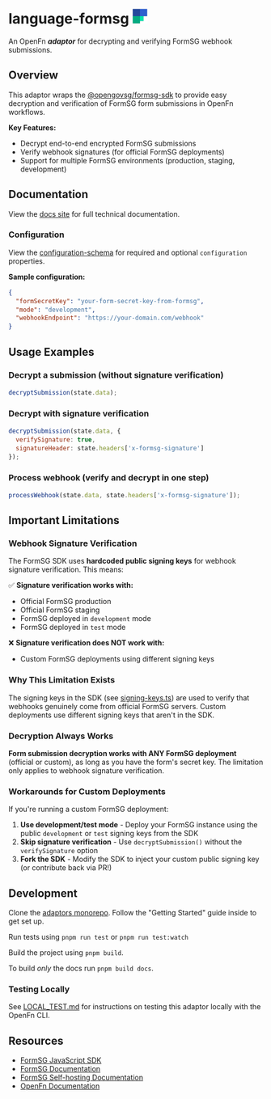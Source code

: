 # language-formsg <img src='./assets/square.png' width="30" height="30"/>

An OpenFn **_adaptor_** for decrypting and verifying FormSG webhook submissions.

## Overview

This adaptor wraps the [@opengovsg/formsg-sdk](https://github.com/opengovsg/formsg-javascript-sdk) to provide easy decryption and verification of FormSG form submissions in OpenFn workflows.

**Key Features:**
- Decrypt end-to-end encrypted FormSG submissions
- Verify webhook signatures (for official FormSG deployments)
- Support for multiple FormSG environments (production, staging, development)

## Documentation

View the [docs site](https://docs.openfn.org/adaptors/packages/formsg-docs) for full technical documentation.

### Configuration

View the [configuration-schema](https://docs.openfn.org/adaptors/packages/formsg-configuration-schema/) for required and optional `configuration` properties.

**Sample configuration:**
```json
{
  "formSecretKey": "your-form-secret-key-from-formsg",
  "mode": "development",
  "webhookEndpoint": "https://your-domain.com/webhook"
}
```

## Usage Examples

### Decrypt a submission (without signature verification)

```js
decryptSubmission(state.data);
```

### Decrypt with signature verification

```js
decryptSubmission(state.data, {
  verifySignature: true,
  signatureHeader: state.headers['x-formsg-signature']
});
```

### Process webhook (verify and decrypt in one step)

```js
processWebhook(state.data, state.headers['x-formsg-signature']);
```

## Important Limitations

### Webhook Signature Verification

The FormSG SDK uses **hardcoded public signing keys** for webhook signature verification. This means:

✅ **Signature verification works with:**
- Official FormSG production
- Official FormSG staging
- FormSG deployed in `development` mode
- FormSG deployed in `test` mode

❌ **Signature verification does NOT work with:**
- Custom FormSG deployments using different signing keys

### Why This Limitation Exists

The signing keys in the SDK (see [signing-keys.ts](https://github.com/opengovsg/formsg-javascript-sdk/blob/develop/src/resource/signing-keys.ts)) are used to verify that webhooks genuinely come from official FormSG servers. Custom deployments use different signing keys that aren't in the SDK.

### Decryption Always Works

**Form submission decryption works with ANY FormSG deployment** (official or custom), as long as you have the form's secret key. The limitation only applies to webhook signature verification.

### Workarounds for Custom Deployments

If you're running a custom FormSG deployment:

1. **Use development/test mode** - Deploy your FormSG instance using the public `development` or `test` signing keys from the SDK
2. **Skip signature verification** - Use `decryptSubmission()` without the `verifySignature` option
3. **Fork the SDK** - Modify the SDK to inject your custom public signing key (or contribute back via PR!)

## Development

Clone the [adaptors monorepo](https://github.com/OpenFn/adaptors). Follow the "Getting Started" guide inside to get set up.

Run tests using `pnpm run test` or `pnpm run test:watch`

Build the project using `pnpm build`.

To build _only_ the docs run `pnpm build docs`.

### Testing Locally

See [LOCAL_TEST.md](LOCAL_TEST.md) for instructions on testing this adaptor locally with the OpenFn CLI.

## Resources

- [FormSG JavaScript SDK](https://github.com/opengovsg/formsg-javascript-sdk)
- [FormSG Documentation](https://form.gov.sg)
- [FormSG Self-hosting Documentation](https://international.open.gov.sg/self-hosting/formsg)
- [OpenFn Documentation](https://docs.openfn.org)
